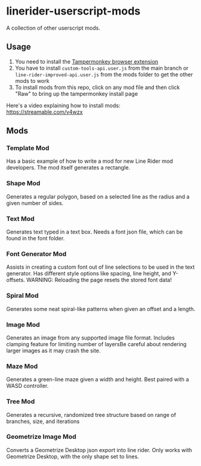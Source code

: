 # linerider-userscript-mods

A collection of other userscript mods.

## Usage

1. You need to install the [Tampermonkey browser extension](https://tampermonkey.net/)
2. You have to install `custom-tools-api.user.js` from the main branch or `line-rider-improved-api.user.js` from the mods folder to get the other mods to work
3. To install mods from this repo, click on any mod file and then click "Raw" to bring up the tampermonkey install page

Here's a video explaining how to install mods: https://streamable.com/v4wzx

## Mods

### Template Mod

Has a basic example of how to write a mod for new Line Rider mod developers. The mod itself generates a rectangle.

### Shape Mod

Generates a regular polygon, based on a selected line as the radius and a given number of sides.

### Text Mod

Generates text typed in a text box. Needs a font json file, which can be found in the font folder.

### Font Generator Mod

Assists in creating a custom font out of line selections to be used in the text generator. Has different style options like spacing, line height, and Y-offsets. WARNING: Reloading the page resets the stored font data!

### Spiral Mod

Generates some neat spiral-like patterns when given an offset and a length.

### Image Mod

Generates an image from any supported image file format. Includes clamping feature for limiting number of layersBe careful about rendering larger images as it may crash the site.

### Maze Mod

Generates a green-line maze given a width and height. Best paired with a WASD controller.

### Tree Mod

Generates a recursive, randomized tree structure based on range of branches, size, and iterations

### Geometrize Image Mod

Converts a Geometrize Desktop json export into line rider. Only works with Geometrize Desktop, with the only shape set to lines.
